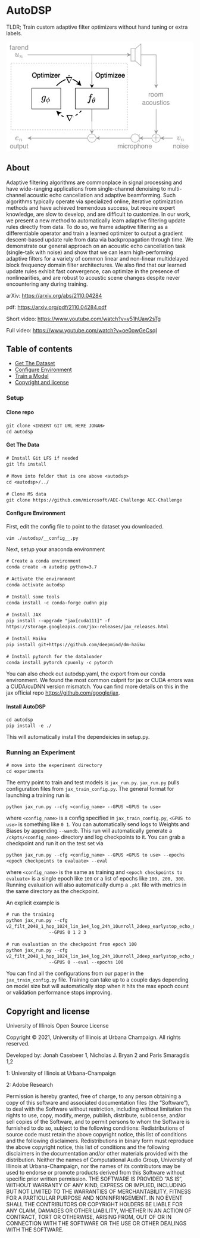 # AutoDSP
TLDR; Train custom adaptive filter optimizers without hand tuning or extra labels.


![autodsp](images/autodsp.png "AutoDSP")


## About

Adaptive filtering algorithms are commonplace in signal processing and have wide-ranging applications from single-channel denoising to multi-channel acoustic echo cancellation and adaptive beamforming. Such algorithms typically operate via specialized online, iterative optimization methods and have achieved tremendous success, but require expert knowledge, are slow to develop, and are difficult to customize. In our work, we present a new method to automatically learn adaptive filtering update rules directly from data. To do so, we frame adaptive filtering as a differentiable operator and train a learned optimizer to output a gradient descent-based update rule from data via backpropagation through time. We demonstrate our general approach on an acoustic echo cancellation task (single-talk with noise) and show that we can learn high-performing adaptive filters for a variety of common linear and non-linear multidelayed block frequency domain filter architectures. We also find that our learned update rules exhibit fast convergence, can optimize in the presence of nonlinearities, and are robust to acoustic scene changes despite never encountering any during training.


arXiv: https://arxiv.org/abs/2110.04284

pdf: https://arxiv.org/pdf/2110.04284.pdf

Short video: https://www.youtube.com/watch?v=y51hUaw2sTg

Full video: https://www.youtube.com/watch?v=oe0owGeCsqI

## Table of contents

- [Get The Dataset](#get-the-data)
- [Configure Environment](#configure-environment)
- [Train a Model](#running-an-experiment)
- [Copyright and license](#copyright-and-license)

### Setup

#### Clone repo
```
git clone <INSERT GIT URL HERE JONAH>
cd autodsp
```

#### Get The Data
```
# Install Git LFS if needed
git lfs install

# Move into folder that is one above <autodsp>
cd <autodsp>/../

# Clone MS data
git clone https://github.com/microsoft/AEC-Challenge AEC-Challenge

```

#### Configure Environment
First, edit the config file to point to the dataset you downloaded.
```
vim ./autodsp/__config__.py
```

Next, setup your anaconda environment 

```
# Create a conda environment
conda create -n autodsp python=3.7

# Activate the environment
conda activate autodsp

# Install some tools
conda install -c conda-forge cudnn pip

# Install JAX
pip install --upgrade "jax[cuda111]" -f https://storage.googleapis.com/jax-releases/jax_releases.html

# Install Haiku
pip install git+https://github.com/deepmind/dm-haiku

# Install pytorch for the dataloader
conda install pytorch cpuonly -c pytorch
```
You can also check out autodsp.yaml, the export from our conda environment. We found the most common culprit for jax or CUDA errors was a CUDA/cuDNN version mismatch. You can find more details on this in the jax official repo https://github.com/google/jax. 


#### Install AutoDSP
```
cd autodsp
pip install -e ./
```
This will automatically install the dependeicies in setup.py. 


### Running an Experiment
```
# move into the experiment directory
cd experiments
```
The entry point to train and test models is `jax_run.py`. `jax_run.py` pulls configuration files from `jax_train_config.py`. The general format for launching a training run is

``` 
python jax_run.py --cfg <config_name> --GPUS <GPUS to use> 
```

where `<config_name>` is a config specified in `jax_train_config.py`, `<GPUS to use>` is something like `0 1`. You can automatically send logs to Weights and Biases by appending `--wandb`. This run will automatically generate a `/ckpts/<config_name>` directory and log checkpoints to it. You can grab a checkpoint and run it on the test set via

``` 
python jax_run.py --cfg <config_name> --GPUS <GPUS to use> --epochs <epoch checkpoints to evaluate> --eval 
```

where `<config_name>` is the same as training and `<epoch checkpoints to evaluate>` is a single epoch like `100` or a list of epochs like `100, 200, 300`. Running evaluation will also automatically dump a `.pkl` file with metrics in the same directory as the checkpoint.


An explicit example is

```
# run the training
python jax_run.py --cfg v2_filt_2048_1_hop_1024_lin_1e4_log_24h_10unroll_2deep_earlystop_echo_noise 
                --GPUS 0 1 2 3

# run evaluation on the checkpoint from epoch 100
python jax_run.py --cfg v2_filt_2048_1_hop_1024_lin_1e4_log_24h_10unroll_2deep_earlystop_echo_noise 
                --GPUS 0 --eval --epochs 100
```
You can find all the configurations from our paper in the `jax_train_config.py` file. Training can take up to a couple days depending on model size but will automatically stop when it hits the max epoch count or validation performance stops improving.


## Copyright and license
University of Illinois Open Source License

Copyright © 2021, University of Illinois at Urbana Champaign. All rights reserved.

Developed by: Jonah Casebeer 1, Nicholas J. Bryan 2 and Paris Smaragdis 1,2

1: University of Illinois at Urbana-Champaign 

2: Adobe Research 

Permission is hereby granted, free of charge, to any person obtaining a copy of this software and associated documentation files (the “Software”), to deal with the Software without restriction, including without limitation the rights to use, copy, modify, merge, publish, distribute, sublicense, and/or sell copies of the Software, and to permit persons to whom the Software is furnished to do so, subject to the following conditions: Redistributions of source code must retain the above copyright notice, this list of conditions and the following disclaimers. Redistributions in binary form must reproduce the above copyright notice, this list of conditions and the following disclaimers in the documentation and/or other materials provided with the distribution. Neither the names of Computational Audio Group, University of Illinois at Urbana-Champaign, nor the names of its contributors may be used to endorse or promote products derived from this Software without specific prior written permission. THE SOFTWARE IS PROVIDED “AS IS”, WITHOUT WARRANTY OF ANY KIND, EXPRESS OR IMPLIED, INCLUDING BUT NOT LIMITED TO THE WARRANTIES OF MERCHANTABILITY, FITNESS FOR A PARTICULAR PURPOSE AND NONINFRINGEMENT. IN NO EVENT SHALL THE CONTRIBUTORS OR COPYRIGHT HOLDERS BE LIABLE FOR ANY CLAIM, DAMAGES OR OTHER LIABILITY, WHETHER IN AN ACTION OF CONTRACT, TORT OR OTHERWISE, ARISING FROM, OUT OF OR IN CONNECTION WITH THE SOFTWARE OR THE USE OR OTHER DEALINGS WITH THE SOFTWARE.
